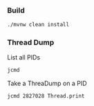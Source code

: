 ### Build
```bash
./mvnw clean install
```
### Thread Dump
List all PIDs
```bash
jcmd
```
Take a ThreaDump on a PID
```bash
jcmd 2827028 Thread.print 
```
